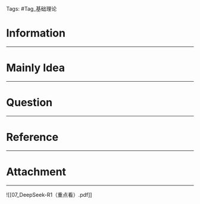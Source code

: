 Tags: #Tag_基础理论 
# Information
---


# Mainly Idea
---


# Question
---


# Reference
---


# Attachment
---
![[07_DeepSeek-R1（重点看）.pdf]]